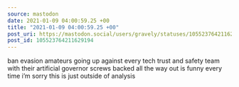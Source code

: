 ```yaml
---
source: mastodon
date: 2021-01-09 04:00:59.25 +00
title: "2021-01-09 04:00:59.25 +00"
post_uri: https://mastodon.social/users/gravely/statuses/105523764211629194
post_id: 105523764211629194
---
```

ban evasion amateurs going up against every tech trust and safety team with their artificial governor screws backed all the way out is funny every time i’m sorry this is just outside of analysis


